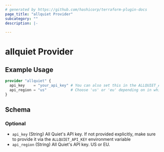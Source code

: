```yaml
---
# generated by https://github.com/hashicorp/terraform-plugin-docs
page_title: "allquiet Provider"
subcategory: ""
description: |-
  
---
```


# allquiet Provider



## Example Usage

```terraform
provider "allquiet" {
  api_key    = "your_api_key" # You can also set this in the ALLQUIET_API_KEY environment variable
  api_region = "us"           # Choose 'us' or 'eu' depending on in which All Quiet data storage region you've setup your All Quiet organization
}
```

<!-- schema generated by tfplugindocs -->
## Schema

### Optional

- `api_key` (String) All Quiet's API key. If not provided explicitly, make sure to provide it via the `ALLQUIET_API_KEY` environment variable
- `api_region` (String) All Quiet's API key. US or EU.
